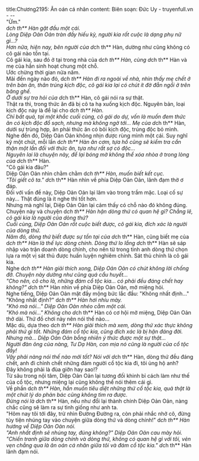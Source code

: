 title:Chương2195: Ân oán cá nhân
content:
Biên soạn: Đức Uy - truyenfull.vn<br>- --<br>"Ừm."<br>d*ch th** Hàn gật đầu một cái.<br>Lòng Diệp Oản Oản tràn đầy hiếu kỳ, người kia rốt cuộc là dạng phụ nữ gì...?<br>Hơn nữa, hiện nay, bên người của d*ch th** Hàn, dường như cũng không có cô gái nào tồn tại.<br>Cô gái kia, sau đó ở tại trong nhà của d*ch th** Hàn, cùng d*ch th** Hàn và mẹ của hắn sinh hoạt chung một chỗ.<br>Ước chừng thời gian nửa năm.<br>Mãi đến ngày nào đó, d*ch th** Hàn đi ra ngoài về nhà, nhìn thấy mẹ chết ở trên bàn ăn, thân trúng kịch độc, cô gái kia lại có chút ít đờ đẫn ngồi ở trên băng ghế.<br>Ở dưới sự tra hỏi của d*ch th** Hàn, cô gái nói ra sự thật.<br>Thật ra thì, trong thức ăn đã bị cô ta hạ xuống kịch độc. Nguyên bản, loại kịch độc này là để lại cho d*ch th** Hàn.<br>Chỉ bất quá, tại một khắc cuối cùng, cô gái do dự, vốn là muốn đem thức ăn có kịch độc đổ sạch, nhưng mà không ngờ tới... Mẹ của d*ch th** Hàn, dưới sự trùng hợp, ăn phải thức ăn có bôi kịch độc, trúng độc bỏ mình.<br>Nghe đến đó, Diệp Oản Oản không nhịn được rùng mình một cái. Suy nghĩ kỹ một chút, mỗi lần d*ch th** Hàn ăn cơm, tựa hồ cũng sẽ kiểm tra cẩn thận một lần đối với thức ăn, tựa như rất sợ có độc...<br>Nguyên lai là chuyện này, để lại bóng mờ không thể xóa nhòa ở trong lòng của d*ch th** Hàn.<br>"Cô gái kia đâu?"<br>Diệp Oản Oản nhìn chằm chằm d*ch th** Hàn, muốn biết kết cục.<br>"Tôi giết cô ta." d*ch th** Hàn nhìn về phía Diệp Oản Oản, lãnh đạm thờ ơ đáp.<br>Đối với vấn đề này, Diệp Oản Oản lại lâm vào trong trầm mặc. Loại cố sự này... Thật đúng là ít nghe thì tốt hơn.<br>Nhưng mà nghĩ lại, Diệp Oản Oản lại cảm thấy có chỗ nào đó không đúng.<br>Chuyện này và chuyện d*ch th** Hàn hận dòng thứ có quan hệ gì? Chẳng lẽ, cô gái kia là người của dòng thứ?<br>Cuối cùng, Diệp Oản Oản rốt cuộc biết được, cô gái kia, đích xác là người của dòng thứ.<br>Năm đó, dòng thứ biết được sự tồn tại của d*ch th** Hàn, cũng biết mẹ của d*ch th** Hàn là thế lực dòng chính. Dòng thứ lo lắng d*ch th** Hàn sẽ sáp nhập vào trận doanh dòng chính, cho nên từ trong tinh anh dòng thứ chọn lựa ra một vị sát thủ được huấn luyện nghiêm chỉnh. Sát thủ chính là cô gái kia.<br>Nghe d*ch th** Hàn giải thích xong, Diệp Oản Oản có chút không lời chống đỡ. Chuyện này dường như cũng quá cẩu huyết...<br>"Cho nên, cô cho là, những đám cổ tộc kia... có phải đều đáng chết hay không?" d*ch th** Hàn nhìn về phía Diệp Oản Oản, mở miệng hỏi.<br>Nghe tiếng, Diệp Oản Oản mặt đầy mộng bức lắc đầu: "Không nhất định..."<br>"Không nhất định?" d*ch th** Hàn hơi nhíu mày.<br>"Khó mà nói..." Diệp Oản Oản nhéo cằm một cái.<br>"Khó mà nói..." Không cho d*ch th** Hàn có cơ hội mở miệng, Diệp Oản Oản thở dài. Thứ đồ chơi này nên nói thế nào...<br>Mặc dù, dựa theo d*ch th** Hàn giải thích mà xem, dòng thứ xác thực không phải thứ gì tốt. Những đám cổ tộc kia, cũng đích xác là bị hận đáng đời.<br>Nhưng mà... Diệp Oản Oản bỗng nhiên ý thức được một sự thật...<br>Người đàn ông của nàng, Tư Dạ Hàn, con mịa nó cũng là người của cổ tộc đấy!<br>Vậy phải nàng nói thế nào mới tốt? Nói với d*ch th** Hàn, dòng thứ đều đáng chết, anh đi chỉnh chết những đám người cổ tộc kia đi, tôi ủng hộ anh?<br>Đây không phải là đùa giỡn hay sao!?<br>Từ sâu trong nội tâm, Diệp Oản Oản lại tương đối khinh bỉ cách làm như thế của cổ tộc, nhưng miệng lại cũng không thể nói thêm cái gì.<br>Về phần d*ch th** Hàn, hắn muốn tiêu diệt những thứ cổ tộc kia, quả thật là một chút lý do phản bác cũng không tìm ra được.<br>Đừng nói là d*ch th** Hàn, nếu như đổi lại thành chính Diệp Oản Oản, nàng chắc cũng sẽ làm ra sự tình giống như anh ta.<br>"Hôm nay tôi tới đây, trừ nhìn Đường Đường ra, còn phải nhắc nhở cô, đừng tùy tiện nhúng tay vào chuyện giữa dòng thứ và dòng chính!" d*ch th** Hàn hướng về Diệp Oản Oản nói.<br>"Anh nhất định sẽ nhúng tay, đúng không?" Diệp Oản Oản cau mày hỏi.<br>"Chiến tranh giữa dòng chính và dòng thứ, không có quan hệ gì với tôi, vẻn vẹn chẳng qua là ân oán cá nhân giữa tôi và đám cổ tộc kia." d*ch th** Hàn lãnh đạm nói.